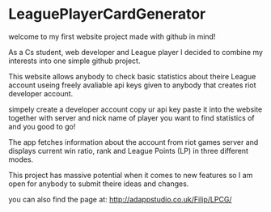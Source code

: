 # LeaguePlayerCardGenerator

welcome to my first website project made with github in mind!

As a Cs student, web developer and League player I decided to combine my interests into one simple github project.

This website allows anybody to check basic statistics about theire League account useing freely avaliable api keys given to anybody that creates riot developer account.

simpely create a developer account copy ur api key paste it into the website together with server and nick name of player you want to find statistics of and you good to go!

The app fetches information about the account from riot games server and displays current win ratio, rank and League Points (LP) in three different modes.

This project has massive potential when it comes to new features so I am open for anybody to submit theire ideas and changes.

you can also find the page at: http://adappstudio.co.uk/Filip/LPCG/
